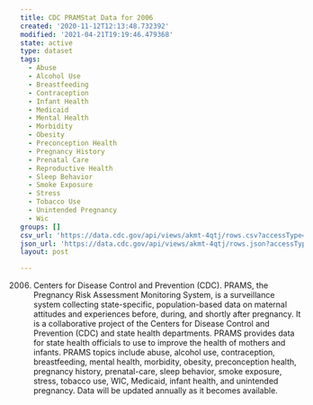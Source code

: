 ```yaml
---
title: CDC PRAMStat Data for 2006
created: '2020-11-12T12:13:48.732392'
modified: '2021-04-21T19:19:46.479368'
state: active
type: dataset
tags:
  - Abuse
  - Alcohol Use
  - Breastfeeding
  - Contraception
  - Infant Health
  - Medicaid
  - Mental Health
  - Morbidity
  - Obesity
  - Preconception Health
  - Pregnancy History
  - Prenatal Care
  - Reproductive Health
  - Sleep Behavior
  - Smoke Exposure
  - Stress
  - Tobacco Use
  - Unintended Pregnancy
  - Wic
groups: []
csv_url: 'https://data.cdc.gov/api/views/akmt-4qtj/rows.csv?accessType=DOWNLOAD'
json_url: 'https://data.cdc.gov/api/views/akmt-4qtj/rows.json?accessType=DOWNLOAD'
layout: post

---
```

2006. Centers for Disease Control and Prevention (CDC). PRAMS, the Pregnancy Risk Assessment Monitoring System, is a surveillance system collecting state-specific, population-based data on maternal attitudes and experiences before, during, and shortly after pregnancy. It is a collaborative project of the Centers for Disease Control and Prevention (CDC) and state health departments. PRAMS provides data for state health officials to use to improve the health of mothers and infants. PRAMS topics include abuse, alcohol use, contraception, breastfeeding, mental health, morbidity, obesity, preconception health, pregnancy history, prenatal-care, sleep behavior, smoke exposure, stress, tobacco use, WIC, Medicaid, infant health, and unintended pregnancy. Data will be updated annually as it becomes available.
